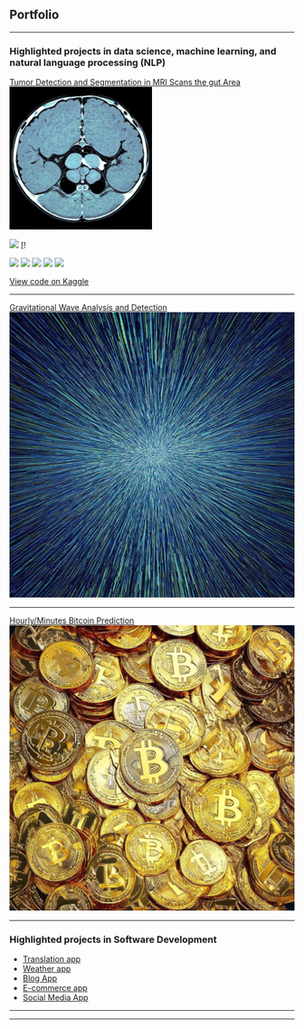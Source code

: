 ## Portfolio

---

### Highlighted projects in data science, machine learning, and natural language processing (NLP)


[Tumor Detection and Segmentation in MRI Scans the gut Area](https://www.kaggle.com/code/ollatunji/tumor-detection-in-mri-scans-v2)
<img src="images/Tumor.jpeg?raw=true" style="width:50%;"/>

[![](https://img.shields.io/badge/Python-white?logo=Python)](#) [!

[![](https://img.shields.io/badge/Python-white?logo=Python)](#) [![](https://img.shields.io/badge/Jupyter-white?logo=Jupyter)](#) [![](https://img.shields.io/badge/PyTorch-white?logo=pytorch)](#) [![](https://img.shields.io/badge/Twitter-white?logo=Twitter)](#) [![](https://img.shields.io/badge/HuggingFace_Transformers-white?logo=huggingface)](#)

[View code on Kaggle](https://www.kaggle.com/code/ollatunji/tumor-detection-in-mri-scans-v2)

---
[Gravitational Wave Analysis and Detection ](/pdf/sample_presentation.pdf)
<img src="images/Wave.jpeg"/>

---
[Hourly/Minutes Bitcoin Prediction](http://example.com/)
<img src="images/Bitcoin.jpeg"/>

---

### Highlighted projects in Software Development


- [Translation app](http://example.com/)
- [Weather app](http://example.com/)
- [Blog App](http://example.com/)
- [E-commerce app](http://example.com/)
- [Social Media App](http://example.com/)

---




---

